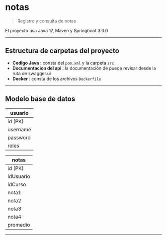 # notas

> Registro y consulta de notas

El proyecto usa Java 17, Maven y Springboot 3.0.0

---
## Estructura de carpetas del proyecto

* **Codigo Java** : consta del `pom.xml` y la carpeta `src`
* **Documentacion del api** : la documentación de puede revisar desde la ruta de swagger.ui
* **Docker** : consta de los archivos `Dockerfile`
---

## Modelo base de datos

| usuario       |
|---------------|
| id (PK)       |
| username      |
| password      |
| roles         |

| notas          |
|----------------|
| id (PK)        |
| idUsuario      |
| idCurso        |
| nota1          |
| nota2          |
| nota3          |
| nota4          |
| promedio       |


--- 
